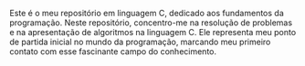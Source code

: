 Este é o meu repositório em linguagem C, dedicado aos fundamentos da programação. Neste repositório, concentro-me na resolução de problemas e na apresentação de algoritmos na linguagem C. Ele representa meu ponto de partida inicial no mundo da programação, marcando meu primeiro contato com esse fascinante campo do conhecimento.
